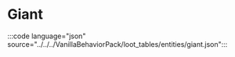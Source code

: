 # Giant

:::code language="json" source="../../../VanillaBehaviorPack/loot_tables/entities/giant.json":::